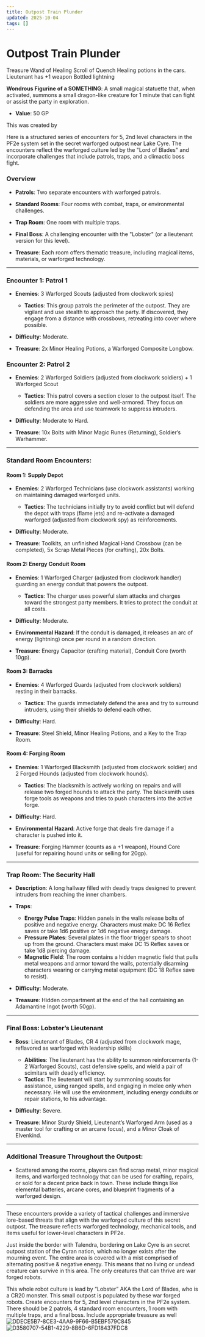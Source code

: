 ```yaml
---
title: Outpost Train Plunder
updated: 2025-10-04
tags: []
---
```


# Outpost Train Plunder


Treasure
Wand of Healing
Scroll of Quench
Healing potions in the cars.
Lieutenant has +1 weapon
Bottled lightning

**Wondrous Figurine of a SOMETHING**: A small magical statuette that, when activated, summons a small dragon-like creature for 1 minute that can fight or assist the party in exploration.

* **Value**: 50 GP

This was created by

Here is a structured series of encounters for 5, 2nd level characters in the PF2e system set in the secret warforged outpost near Lake Cyre. The encounters reflect the warforged culture led by the "Lord of Blades" and incorporate challenges that include patrols, traps, and a climactic boss fight.

### Overview

- **Patrols**: Two separate encounters with warforged patrols.

- **Standard Rooms**: Four rooms with combat, traps, or environmental challenges.

- **Trap Room**: One room with multiple traps.

- **Final Boss**: A challenging encounter with the "Lobster" (or a lieutenant version for this level).

- **Treasure**: Each room offers thematic treasure, including magical items, materials, or warforged technology.

---

### Encounter 1: Patrol 1

- **Enemies**: 3 Warforged Scouts (adjusted from clockwork spies)
  - **Tactics**: This group patrols the perimeter of the outpost. They are vigilant and use stealth to approach the party. If discovered, they engage from a distance with crossbows, retreating into cover where possible.

- **Difficulty**: Moderate.

- **Treasure**: 2x Minor Healing Potions, a Warforged Composite Longbow.

### Encounter 2: Patrol 2

- **Enemies**: 2 Warforged Soldiers (adjusted from clockwork soldiers) + 1 Warforged Scout
  - **Tactics**: This patrol covers a section closer to the outpost itself. The soldiers are more aggressive and well-armored. They focus on defending the area and use teamwork to suppress intruders.

- **Difficulty**: Moderate to Hard.

- **Treasure**: 10x Bolts with Minor Magic Runes (Returning), Soldier’s Warhammer.

---

### Standard Room Encounters:

#### Room 1: Supply Depot

- **Enemies**: 2 Warforged Technicians (use clockwork assistants) working on maintaining damaged warforged units.
  - **Tactics**: The technicians initially try to avoid conflict but will defend the depot with traps (flame jets) and re-activate a damaged warforged (adjusted from clockwork spy) as reinforcements.

- **Difficulty**: Moderate.

- **Treasure**: Toolkits, an unfinished Magical Hand Crossbow (can be completed), 5x Scrap Metal Pieces (for crafting), 20x Bolts.

#### Room 2: Energy Conduit Room

- **Enemies**: 1 Warforged Charger (adjusted from clockwork handler) guarding an energy conduit that powers the outpost.
  - **Tactics**: The charger uses powerful slam attacks and charges toward the strongest party members. It tries to protect the conduit at all costs.

- **Difficulty**: Moderate.

- **Environmental Hazard**: If the conduit is damaged, it releases an arc of energy (lightning) once per round in a random direction.

- **Treasure**: Energy Capacitor (crafting material), Conduit Core (worth 10gp).

#### Room 3: Barracks

- **Enemies**: 4 Warforged Guards (adjusted from clockwork soldiers) resting in their barracks.
  - **Tactics**: The guards immediately defend the area and try to surround intruders, using their shields to defend each other.

- **Difficulty**: Hard.

- **Treasure**: Steel Shield, Minor Healing Potions, and a Key to the Trap Room.

#### Room 4: Forging Room

- **Enemies**: 1 Warforged Blacksmith (adjusted from clockwork soldier) and 2 Forged Hounds (adjusted from clockwork hounds).
  - **Tactics**: The blacksmith is actively working on repairs and will release two forged hounds to attack the party. The blacksmith uses forge tools as weapons and tries to push characters into the active forge.

- **Difficulty**: Hard.

- **Environmental Hazard**: Active forge that deals fire damage if a character is pushed into it.

- **Treasure**: Forging Hammer (counts as a +1 weapon), Hound Core (useful for repairing hound units or selling for 20gp).

---

### Trap Room: The Security Hall

- **Description**: A long hallway filled with deadly traps designed to prevent intruders from reaching the inner chambers.

- **Traps**:
  - **Energy Pulse Traps**: Hidden panels in the walls release bolts of positive and negative energy. Characters must make DC 16 Reflex saves or take 1d6 positive or 1d6 negative energy damage.
  - **Pressure Plates**: Several plates in the floor trigger spears to shoot up from the ground. Characters must make DC 15 Reflex saves or take 1d8 piercing damage.
  - **Magnetic Field**: The room contains a hidden magnetic field that pulls metal weapons and armor toward the walls, potentially disarming characters wearing or carrying metal equipment (DC 18 Reflex save to resist).

- **Difficulty**: Moderate.

- **Treasure**: Hidden compartment at the end of the hall containing an Adamantine Ingot (worth 50gp).

---

### Final Boss: Lobster’s Lieutenant

- **Boss**: Lieutenant of Blades, CR 4 (adjusted from clockwork mage, reflavored as warforged with leadership skills)
  - **Abilities**: The lieutenant has the ability to summon reinforcements (1-2 Warforged Scouts), cast defensive spells, and wield a pair of scimitars with deadly efficiency.
  - **Tactics**: The lieutenant will start by summoning scouts for assistance, using ranged spells, and engaging in melee only when necessary. He will use the environment, including energy conduits or repair stations, to his advantage.

- **Difficulty**: Severe.

- **Treasure**: Minor Sturdy Shield, Lieutenant’s Warforged Arm (used as a master tool for crafting or an arcane focus), and a Minor Cloak of Elvenkind.

---

### Additional Treasure Throughout the Outpost:

- Scattered among the rooms, players can find scrap metal, minor magical items, and warforged technology that can be used for crafting, repairs, or sold for a decent price back in town. These include things like elemental batteries, arcane cores, and blueprint fragments of a warforged design.

---

These encounters provide a variety of tactical challenges and immersive lore-based threats that align with the warforged culture of this secret outpost. The treasure reflects warforged technology, mechanical tools, and items useful for lower-level characters in PF2e.

Just inside the border with Talendra, bordering on Lake Cyre is an secret outpost station of the Cyran nation, which no longer exists after the mourning event. The entire area is covered with a mist comprised of alternating positive & negative energy. This means that no living or undead creature can survive in this area. The only creatures that can thrive are war forged robots.

This whole robot culture is lead by “Lobster” AKA the Lord of Blades, who is a CR20 monster. This small outpost is populated by these war forged robots. Create encounters for 5, 2nd level characters in the PF2e system. There should be 2 patrols, 4 standard room encounters, 1 room with multiple traps, and a final boss. Include appropriate treasure as well
![DDECE5B7-8CE3-4AA9-9F66-B5EBF579C845](images/DDECE5B7-8CE3-4AA9-9F66-B5EBF579C845.jpg)
![D3580707-54B1-4229-8B6D-6FD18437FDC8](images/D3580707-54B1-4229-8B6D-6FD18437FDC8.jpg)
